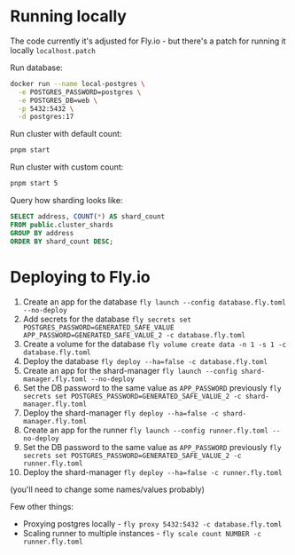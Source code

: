 # Running locally

The code currently it's adjusted for Fly.io - but there's a patch for running it locally `localhost.patch`

Run database:

```sh
docker run --name local-postgres \
  -e POSTGRES_PASSWORD=postgres \
  -e POSTGRES_DB=web \
  -p 5432:5432 \
  -d postgres:17
```

Run cluster with default count:

```sh
pnpm start
```

Run cluster with custom count:

```sh
pnpm start 5
```

Query how sharding looks like:

```sql
SELECT address, COUNT(*) AS shard_count
FROM public.cluster_shards
GROUP BY address
ORDER BY shard_count DESC;
```

# Deploying to Fly.io

1. Create an app for the database `fly launch --config database.fly.toml --no-deploy`
1. Add secrets for the database `fly secrets set POSTGRES_PASSWORD=GENERATED_SAFE_VALUE APP_PASSWORD=GENERATED_SAFE_VALUE_2 -c database.fly.toml`
1. Create a volume for the database `fly volume create data -n 1 -s 1 -c database.fly.toml`
1. Deploy the database `fly deploy --ha=false -c database.fly.toml`
1. Create an app for the shard-manager `fly launch --config shard-manager.fly.toml --no-deploy`
1. Set the DB password to the same value as `APP_PASSWORD` previously `fly secrets set POSTGRES_PASSWORD=GENERATED_SAFE_VALUE_2 -c shard-manager.fly.toml`
1. Deploy the shard-manager `fly deploy --ha=false -c shard-manager.fly.toml`
1. Create an app for the runner `fly launch --config runner.fly.toml --no-deploy`
1. Set the DB password to the same value as `APP_PASSWORD` previously `fly secrets set POSTGRES_PASSWORD=GENERATED_SAFE_VALUE_2 -c runner.fly.toml`
1. Deploy the shard-manager `fly deploy --ha=false -c runner.fly.toml`

(you'll need to change some names/values probably)

Few other things:

- Proxying postgres locally - `fly proxy 5432:5432 -c database.fly.toml`
- Scaling runner to multiple instances - `fly scale count NUMBER -c runner.fly.toml`
